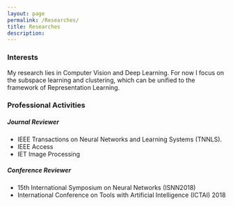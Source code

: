 ```yaml
---
layout: page
permalink: /Researches/
title: Researches
description: 
---
```


### Interests
My research lies in Computer Vision and Deep Learning. For now I focus on the subspace learning and clustering, which can be unified to the framework of Representation Learning.

### Professional Activities

##### Journal Reviewer

-  IEEE Transactions on Neural Networks and Learning Systems (TNNLS).
-  IEEE Access
-  IET Image Processing

##### Conference Reviewer

- 15th International Symposium on Neural Networks (ISNN2018)
- International Conference on Tools with Artificial Intelligence (ICTAI) 2018
